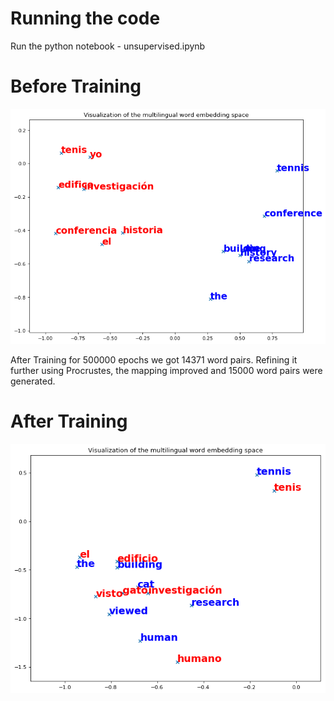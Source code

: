 # Running the code

Run the python notebook - unsupervised.ipynb


# Before Training
![Before training](before.png)



After Training for 500000 epochs we got 14371 word pairs.
Refining it further using Procrustes, the mapping improved and 15000 word pairs were generated.
# After Training
![Multilingual embedding space](mapping.png)
